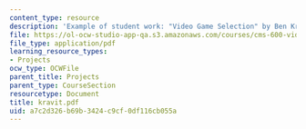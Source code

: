 ```yaml
---
content_type: resource
description: 'Example of student work: "Video Game Selection" by Ben Kravit.'
file: https://ol-ocw-studio-app-qa.s3.amazonaws.com/courses/cms-600-videogame-theory-and-analysis-fall-2007/a7c2d326b69b3424c9cf0df116cb055a_kravit.pdf
file_type: application/pdf
learning_resource_types:
- Projects
ocw_type: OCWFile
parent_title: Projects
parent_type: CourseSection
resourcetype: Document
title: kravit.pdf
uid: a7c2d326-b69b-3424-c9cf-0df116cb055a
---
```

